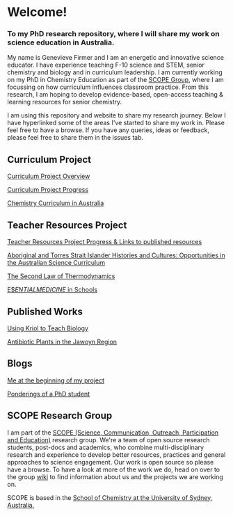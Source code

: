 <h1>Welcome!</h1>

<h3>To my PhD research repository, where I will share my work on science education in Australia.</h3>

<p>My name is Genevieve Firmer and I am an energetic and innovative science educator. I have experience teaching F-10 science and STEM, senior chemistry and biology and in curriculum leadership. I am currently working on my PhD in Chemistry Education as part of the <a href="https://github.com/alintheopen/SCOPE">SCOPE Group</a>, where I am focussing on how curriculum influences classroom practice. From this research, I am hoping to develop evidence-based, open-access teaching & learning resources for senior chemistry.</p>

<p>I am using this repository and website to share my research journey. Below I have hyperlinked some of the areas I've started to share my work in. Please feel free to have a browse. If you have any queries, ideas or feedback, please feel free to share them in the issues tab.</p>

<h2>Curriculum Project</h2>

[Curriculum Project Overview](https://github.com/GFirmer/Chemistry-teacher/blob/master/Curriculum%20Project%20Introduction.md)

[Curriculum Project Progress](https://github.com/GFirmer/Chemistry-teacher/projects/1)

[Chemistry Curriculum in Australia](https://gfirmer.github.io/Chemistry-teacher/Chemistry-curriculum)

<h2>Teacher Resources Project</h2>

[Teacher Resources Project Progress & Links to published resources](https://github.com/GFirmer/Chemistry-teacher/projects/2)

[Aboriginal and Torres Strait Islander Histories and Cultures: Opportunities in the Australian Science Curriculum](https://gfirmer.github.io/Chemistry-teacher/ATSI-Science)

[The Second Law of Thermodynamics](https://gfirmer.github.io/Chemistry-teacher/Entropy)

[E$$ENTIAL MEDICINE$ in Schools](https://github.com/alintheopen/SCOPE/issues/13)

<h2>Published Works</h2>

<a href="https://gfirmer.github.io/Chemistry-teacher/Kriol-Biology">Using Kriol to Teach Biology</a>

[Antibiotic Plants in the Jawoyn Region](https://gfirmer.github.io/Chemistry-teacher/Antibiotic-plants-Jawoyn)

<h2>Blogs</h2>

[Me at the beginning of my project](https://github.com/alintheopen/SCOPE/issues/8)

[Ponderings of a PhD student](https://gfirmer.github.io/Chemistry-teacher/Ponderings-of-a-PhD)

<h2>SCOPE Research Group</h2>

I am part of the [SCOPE (Science, Communication, Outreach, Participation and Education)](https://github.com/alintheopen/SCOPE) research group. We're a team of open source research students, post-docs and academics, who combine multi-disciplinary research and experience to develop better resources, practices and general approaches to science engagement. Our work is open source so please have a browse. To have a look at more of the work we do, head on over to the group [wiki](https://github.com/alintheopen/SCOPE/wiki) to find information about us and the projects we are working on.

SCOPE is based in the [School of Chemistry at the University of Sydney, Australia.](https://www.sydney.edu.au/science/schools/school-of-chemistry.html)
